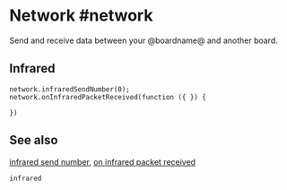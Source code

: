 # Network #network

Send and receive data between your @boardname@ and another board.

## Infrared

```cards
network.infraredSendNumber(0);
network.onInfraredPacketReceived(function ({ }) {
	
})
```
## See also

[infrared send number](/reference/network/infrared-send-number),
[on infrared packet received](/reference/network/on-infrared-packet-received)

```package
infrared
```
